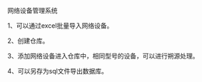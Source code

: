 

网络设备管理系统

  1、可以通过excel批量导入网络设备。
  
  2、创建仓库。
  
  3、添加网络设备进入仓库中，相同型号的设备，可以进行朔源处理。
  
  4、可以另存为sql文件导出数据库。
  
  
